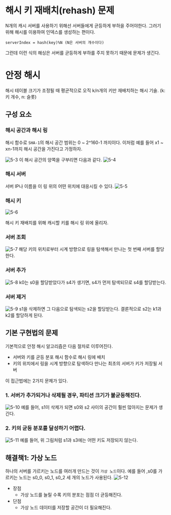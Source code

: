 # 해시 키 재배치(rehash) 문제
N개의 캐시 서버를 사용하기 위해선 서버들에게 균등하게 부하을 주어야한다. 그러기 위해 해시를 이용하여 인덱스를 생성하는 편이다.

```
serverIndex = hash(key)%N (N은 서버의 개수이다)
```
그런데 이런 식의 해싱은 서버를 균등하게 부하를 주지 못하기 때문에 문제가 생긴다.

# 안정 해시
해시 테이블 크기가 조정될 때 평균적으로 오직 k/n개의 키만 재배치하는 해시 기술. (k: 키 개수, n: 슬롯)

## 구성 요소
### 해시 공간과 해시 링
해시 함수로 `SHA-1`의 해시 공간 범위는 0 ~ 2^160-1 까지이다. 이처럼 예를 들어 x1 ~ xn-1까지 해시 공간을 가진다고 가정하자.

![5-3](image/5-3.png)
이 해시 공간의 양쪽을 구부리면 다음과 같다.
![5-4](image/5-4.png)

### 해시 서버
서버 IP나 이름을 이 링 위의 어떤 위치에 대응시킬 수 있다.
![5-5](image/5-5.png)

### 해시 키
![5-6](image/5-6.png)

해시 키 재배치를 위해 캐시할 키를 해시 링 위에 올리자.

### 서버 조회
![5-7](image/5-7.png)
해당 키의 위치로부터 시계 방향으로 링을 탐색해서 만나는 첫 번째 서버를 할당한다.

### 서버 추가
![5-8](image/5-8.png)
k0는 s0을 할당받았다가 s4가 생기면, s4가 먼저 탐색되므로 s4를 할당받는다.

### 서버 제거
![5-9](image/5-9.png)
s1을 삭제하면 그 다음으로 탐색되는 s2을 할당받는다. 결론적으로 s2는 k1과 k2를 할당하게 된다.

## 기본 구현법의 문제
기본적으로 안정 해시 알고리즘은 다음 절차로 이루어진다.
- 서버와 키를 균등 분포 해시 함수로 해시 링에 배치
- 키의 위치에서 링을 시계 방향으로 탐색하다 만나는 최초의 서버가 키가 저장될 서버

이 접근법에는 2가지 문제가 있다.

### 1. 서버가 추가되거나 삭제될 경우, 파티션 크기가 불균등해진다.
![5-10](image/5-10.png)
예를 들어, s1이 삭제가 되면 s0와 s2 사이의 공간이 훨씬 많아지는 문제가 생긴다.

### 2. 키의 균등 분포를 달성하기 어렵다.
![5-11](image/5-11.png)
예를 들어, 위 그림처럼 s1과 s3에는 어떤 키도 저장되지 않는다.

## 해결책1: 가상 노드
하나의 서버를 가르키는 노드를 여러개 만드는 것이 `가상 노드`이다.
예를 들어 ,s0를 가르키는 노드는 s0_0, s0_1, s0_2 세 개의 노드가 사용된다.
![5-12](image/5-12.png)

- 장점
  - 가상 노드를 늘릴 수록 키의 분포는 점점 더 균등해진다.
- 단점
  - 가상 노드 데이터를 저장할 공간이 더 필요해진다.
